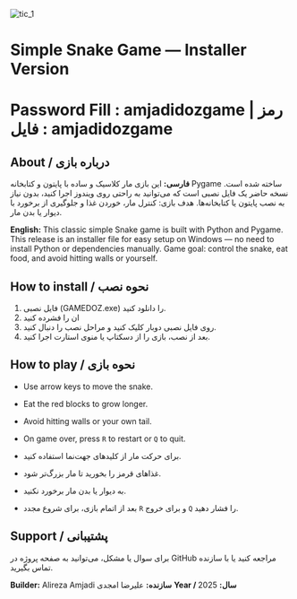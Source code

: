 ![tic_1](https://github.com/user-attachments/assets/197d1400-78e0-4e66-94b8-d855550a849a)


# Simple Snake Game — Installer Version
# Password Fill : amjadidozgame | رمز فایل : amjadidozgame
## About / درباره بازی

**فارسی:**
این بازی مار کلاسیک و ساده با پایتون و کتابخانه Pygame ساخته شده است.
نسخه حاضر یک فایل نصبی است که می‌توانید به راحتی روی ویندوز اجرا کنید، بدون نیاز به نصب پایتون یا کتابخانه‌ها.
هدف بازی: کنترل مار، خوردن غذا و جلوگیری از برخورد با دیوار یا بدن مار.

**English:**
This classic simple Snake game is built with Python and Pygame.
This release is an installer file for easy setup on Windows — no need to install Python or dependencies manually.
Game goal: control the snake, eat food, and avoid hitting walls or yourself.

## How to install / نحوه نصب

1. فایل نصبی (GAMEDOZ.exe) را دانلود کنید.
2. ان را فشرده کنید 
3. روی فایل نصبی دوبار کلیک کنید و مراحل نصب را دنبال کنید.
4. بعد از نصب، بازی را از دسکتاپ یا منوی استارت اجرا کنید.

## How to play / نحوه بازی

* Use arrow keys to move the snake.

* Eat the red blocks to grow longer.

* Avoid hitting walls or your own tail.

* On game over, press `R` to restart or `Q` to quit.

* برای حرکت مار از کلیدهای جهت‌نما استفاده کنید.

* غذاهای قرمز را بخورید تا مار بزرگ‌تر شود.

* به دیوار یا بدن مار برخورد نکنید.

* بعد از اتمام بازی، برای شروع مجدد `R` و برای خروج `Q` را فشار دهید.

## Support / پشتیبانی

برای سوال یا مشکل، می‌توانید به صفحه پروژه در GitHub مراجعه کنید یا با سازنده تماس بگیرید.

**Builder:** Alireza Amjadi
**سازنده:** علیرضا امجدی
**Year / سال:** 2025
